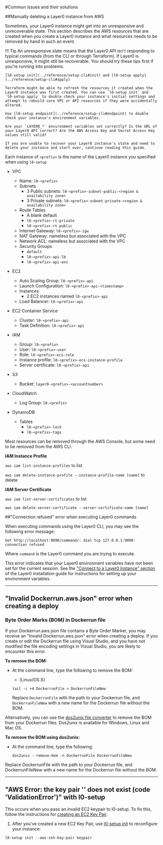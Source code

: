 #Common issues and their solutions

##Manually deleting a Layer0 instance from AWS

Sometimes, your Layer0 instance might get into an unresponsive and unrecoverable state. This section describes the AWS resources that are created when you create a Layer0 instance and what resources needs to be removed by hand in such an event.

!!! Tip
    An unresponsive state means that the Layer0 API isn't responding to typical commands (from the CLI or through Terraform). If Layer0 is unresponsive, it might still be recoverable. You should try these tips first if you're running into problems.

    [l0-setup init](../reference/setup-cli#init) and [l0-setup apply](../reference/setup-cli#apply)

    Terraform might be able to refresh the resources it created when the Layer0 instance was first created. You can use `l0-setup init` and `l0-setup apply` to double check your instance's initial settings and attempt to rebuild core VPC or API resources if they were accidentally altered.

    Use [l0-setup endpoint](../reference/setup-cli#endpoint) to double check your instance's environment variables.

    Are your `LAYER0_*` environment variables set correctly? Is the URL of your Layer0 API correct? Are the AWS Access Key and Secret Access Key values still valid?

    If you are unable to recover your Layer0 instance's state and need to delete your instance and start over, continue reading this guide.

Each instance of `<prefix>` is the name of the Layer0 instance you specified when using `l0-setup`

* VPC
    * Name: `l0-<prefix>`
    * Subnets
        * 3 Public subnets: `l0-<prefix>-subnet-public-<region & availability zone>`
        * 3 Private subnets: `l0-<prefix>-subnet-private-<region & availability zone>`
    * Route Tables
        * A blank default
        * `l0-<prefix>-rt-private`
        * `l0-<prefix>-rt-public`
    * Internet Gateway: `l0-<prefix>-igw`
    * NAT Gateway: nameless but associated with the VPC
    * Network ACL: nameless but associated with the VPC
    * Security Groups
        * `default`
        * `l0-<prefix>-api-lb`
        * `l0-<prefix>-api-env`

* EC2
    * Auto Scaling Group: `l0-<prefix>-api`
    * Launch Configuration: `l0-<prefix>-api-<timestamp>`
    * Instances
        * 2 EC2 instances named `l0-<prefix>-api`
    * Load Balancer: `l0-<prefix>-api`

* EC2 Container Service
    * Cluster: `l0-<prefix>-api`
    * Task Definition: `l0-<prefix>-api`

* IAM
    * Group: `l0-<prefix>`
    * User: `l0-<prefix>-user`
    * Role: `l0-<prefix>-ecs-role`
    * Instance profile: `l0-<prefix>-ecs-instance-profile`
    * Server certificate: `l0-<prefix>-api`

* S3
    * Bucket: `layer0-<prefix>-<accountnumber>`

* CloudWatch
    * Log Group: `l0-<prefix>`

* DynamoDB
    * Tables
        * `l0-<prefix>-lock`
        * `l0-<prefix>-tags`


Most resources can be removed through the AWS Console, but some need to be removed from the AWS CLI.

**IAM Instance Profile**

`aws iam list-instance-profiles` to list

`aws iam delete-instance-profile --instance-profile-name [name]` to delete

**IAM Server Certificate**

`aws iam list-server-certificates` to list

`aws iam delete-server-certificate --server-certificate-name [name]`


##"Connection refused" error when executing Layer0 commands

When executing commands using the Layer0 CLI, you may see the following error message: 

`Get http://localhost:9090/command/: dial tcp 127.0.0.1:9090: connection refused`

Where `command` is the Layer0 command you are trying to execute.

This error indicates that your Layer0 environment variables have not been set for the current session. See the ["Connect to a Layer0 Instance" section](../setup/install/#part-4-connect-to-a-layer0-instance) of the Layer0 installation guide for instructions for setting up your environment variables.

---

## "Invalid Dockerrun.aws.json" error when creating a deploy
### Byte Order Marks (BOM) in Dockerrun file
If your Dockerrun.aws.json file contains a Byte Order Marker, you may receive an "Invalid Dockerrun.aws.json" error when creating a deploy. If you create or edit the Dockerrun file using Visual Studio, and you have not modified the file encoding settings in Visual Studio, you are likely to encounter this error.

**To remove the BOM:**

* At the command line, type the following to remove the BOM:

    * (Linux/OS X) 
    
    `tail -c +4 DockerrunFile > DockerrunFileNew`
    
    Replace `DockerrunFile` with the path to your Dockerrun file, and `DockerrunFileNew` with a new name for the Dockerrun file without the BOM.

Alternatively, you can use the [dos2unix file converter](https://sourceforge.net/projects/dos2unix/) to remove the BOM from your Dockerrun files. Dos2unix is available for Windows, Linux and Mac OS.

**To remove the BOM using dos2unix:**

* At the command line, type the following:

    `dos2unix --remove-bom -n DockerrunFile DockerrunFileNew`

Replace DockerrunFile with the path to your Dockerrun file, and DockerrunFileNew with a new name for the Dockerrun file without the BOM.

---

## "AWS Error: the key pair '<keyvalue>' does not exist (code 'ValidationError')" with l0-setup

This occurs when you pass an invalid EC2 keypair to l0-setup. To fix this, follow the instructions for [creating an EC2 Key Pair](../setup/install/#part-2-create-an-access-key).

1. After you've created a new EC2 Key Pair, use [l0-setup init](reference/setup-cli/#init) to reconfigure your instance:

```
l0-setup init --aws-ssh-key-pair keypair
```

<!--
##"Back-end server is at capacity" (status code 503) error when executing Layer0 commands

The "server is at capacity" error indicates that the API server has run out of disk space. The fastest way to solve this issue is to rebuild your Layer0 API server.

**To rebuild the API server:**

1. At the command line, type the following command to force the API server to be recreated:
    * **l0-setup terraform** *Layer0Prefix* **taint aws_elastic_beanstalk.api**

2. At the command line, type the following command to re-create the API server:
    * **l0-setup apply** *Layer0Prefix*
-->
